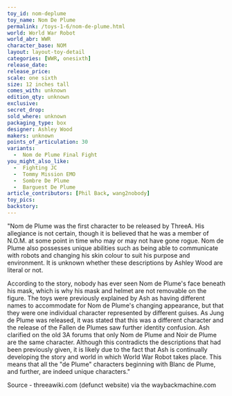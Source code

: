 ```yaml
---
toy_id: nom-deplume
toy_name: Nom De Plume
permalink: /toys-1-6/nom-de-plume.html
world: World War Robot
world_abr: WWR
character_base: NOM
layout: layout-toy-detail
categories: [WWR, onesixth]
release_date: 
release_price: 
scale: one sixth
size: 12 inches tall
comes_with: unknown
edition_qty: unknown
exclusive:
secret_drop:
sold_where: unknown
packaging_type: box
designer: Ashley Wood
makers: unknown
points_of_articulation: 30
variants: 
  -  Nom de Plume Final Fight
you_might_also_like:
  -  Fighting JC
  -  Tommy Mission EMO
  -  Sombre De Plume
  -  Barguest De Plume
article_contributors: [Phil Back, wang2nobody]
toy_pics:
backstory:
---
```

"Nom de Plume was the first character to be released by ThreeA. His allegiance is not certain, though it is believed that he was a member of N.O.M. at some point in time who may or may not have gone rogue. Nom de Plume also possesses unique abilities such as being able to communicate with robots and changing his skin colour to suit his purpose and environment. It is unknown whether these descriptions by Ashley Wood are literal or not. 
  
According to the story, nobody has ever seen Nom de Plume's face beneath his mask, which is why his mask and helmet are not removable on the figure. The toys were previously explained by Ash as having different names to accommodate for Nom de Plume's changing appearance, but that they were one individual character represented by different guises. As Jung de Plume was released, it was stated that this was a different character and the release of the Fallen de Plumes saw further identity confusion. Ash clarified on the old 3A forums that only Nom de Plume and Noir de Plume are the same character. Although this contradicts the descriptions that had been previously given, it is likely due to the fact that Ash is continually developing the story and world in which World War Robot takes place. This means that all the "de Plume" characters beginning with Blanc de Plume, and further, are indeed unique characters."

Source - threeawiki.com (defunct website) via the waybackmachine.com
